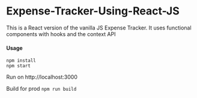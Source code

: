 # Expense-Tracker-Using-React-JS
<p>This is a React version of the vanilla JS Expense Tracker. It uses functional components with hooks and the context API</p>
<h4>Usage</h4>


`npm install`
<br>
`npm start`

Run on http://localhost:3000


Build for prod
`npm run build`

